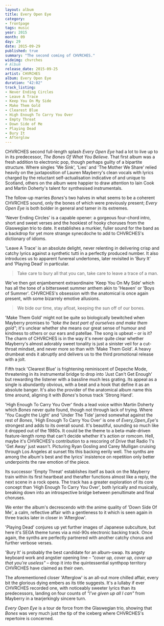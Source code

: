 ```yaml
---
layout: album
title: Every Open Eye
category:
- frontpage
tags: music
year: 2015
month: 09
day: 29
date: 2015-09-29
published: true
summary: "The second coming of CHVRCHES."
wideimg: chvrches
# Album
release_date: 2015-09-25
artist: CHVRCHES
album: Every Open Eye
duration: "42:02"
track_listing:
- Never Ending Circles
- Leave A Trace
- Keep You On My Side
- Make Them Gold
- Clearest Blue
- High Enough To Carry You Over
- Empty Threat
- Down Side of Me
- Playing Dead
- Bury It
- Afterglow
---
```

CHVRCHES second full-length splash _Every Open Eye_ had a lot to live up to in its predecessor,
_The Bones Of What You Believe_.
That first album was a fresh addition to electronic pop, though perhaps guilty of a bipartite structure.
Where singles 'We Sink', 'Lies' and 'The Mother We Share' relied heavily on the juxtaposition of Lauren Mayberry's clean vocals
with lyrics charged by the reluctant self-actualisation indicative of and unique to Scotland,
others on the album were happier to draw attention to Iain Cook and Martin Doherty's talent for synthesised instrumentals.

The follow-up marries _Bones_'s two halves in what seems to be a coherent CHVRCHES sound,
only the bones of which were previously present;
_Every Open Eye_ is both bolder in general and tamer in its extremes.

'Never Ending Circles' is a capable opener: a gorgeous four-chord intro, short and sweet verses
and the hookiest of hooky choruses from the Glaswegian trio to date.
It establishes a murkier, fuller sound for the band as a backdrop for yet more strange synecdoche
to add to CHVRCHES's dictionary of idioms.

'Leave A Trace' is an absolute delight, never relenting in delivering crisp and catchy lyrics
against a synthetic tutti in a perfectly produced number.
It also introduces us to apparent funereal undertones,
later revisited in 'Bury It' and 'Playing Dead' in particular.

<blockquote>Take care to bury all that you can,
take care to leave a trace of a man.</blockquote>

We've then got enjambement extraordinaire 'Keep You On My Side' which has all the tone
of a bittersweet summer anthem akin to 'Heaven' or 'Boys of Summer'.
CHVRCHES's obsession with the anatomical is once again present, with some bizarrely emotive allusions.

<blockquote>We bide our time, stay afloat, keeping the sun off of our bones.</blockquote>

'Make Them Gold' might not be quite so biologically bewitched when
Mayberry promises to _"take the best part of ourselves and make them gold"_;
it's unclear whether she means our great sense of humour and kindness to others
or our ears and patellae.
The song is upbeat – or is it?
The charm of CHVRCHES is in the way it's never quite clear whether Mayberry's
almost adorably sweet tonality is just a sinister veil for a cut-throat mindset,
and never more so than with 'Make Them Gold'.
A heavy drumbeat ends it abruptly and delivers us to the third promotional release with a jolt.

Fifth track 'Clearest Blue' is frightening reminiscent of Depeche Mode, threatening in its instrumental bridge
to drop into 'Just Can't Get Enough' but rewarding the listener with a bassline much less grating.
Its appeal as a single is abundantly obvious, with a beat and a hook that define it as an absolute banger.
It's also the provider of the anatomical album name this time around, aligning it with _Bones_'s bonus track 'Strong Hand'.

'High Enough To Carry You Over' finds a lead voice within Martin Doherty
which _Bones_ never quite found, though not through lack of trying.
Where 'You Caught the Light' and 'Under The Tide' jarred somewhat against the rest of _Bones_,
'High Enough To Carry You Over' is one of _Every_Open_Eye_'s strongest and adds to its overall sound.
It's beautiful, sounding so much like it dropped out of the 1980s.
It could be the theme to a beta-male-driven feature-length romp that can't decide whether it's action or romcom.
Hell, maybe it's CHVRCHES's contribution to a rescoring of _Drive_ that Radio 1's 'Get Away' just wasn't.
Picturing Ryan Gosling and Carey Mulligan cruising through Los Angeles at sunset fits this backing eerily well.
The synths are among the album's best
and the lyrics' insistence on repetition only better underpoints the raw emotion of the piece.

Its successor 'Empty Threat' establishes itself as back on the Mayberry train within its first heartbeat
and therafter functions almost like a reply,
the next scene in a rock opera.
The track has a greater exploration of its core concept than 'High Enough To Carry You Over',
both lyrically and musically, breaking down into an introspective bridge between penultimate and final choruses.

We enter the album's decrescendo with the anime quality of 'Down Side Of Me',
a calm, reflective affair with a gentleness to it which is seen again in three tracks later in closer in 'Afterglow'.

'Playing Dead' conjures up yet further images of Japanese subculture, but here it's SEGA theme tunes via a mid-90s electronic backing track.
Once again, the synths are perfectly partnered with another catchy chorus and further verbose verses.

'Bury It' is probably the best candidate for an album-swap.
Its angsty keyboard work and angstier opening line – _"cover up, cover up, cover up that you're useless"_ –
drop it into the quintessential synthpop territory CHVRCHES have claimed as their own.

The aforementioned closer 'Afterglow' is an all-out more chilled affair, every bit the glorious dying embers
as its title suggests.
It's a lullaby if ever CHVRCHES recorded one, with noticeably sweeter lyrics than its predecessors,
landing on four counts of _"I've given up all I can"_ from Mayberry
in a tearjerkingly sincere turn.

_Every Open Eye_ is a tour de force from the Glaswegian trio, showing that _Bones_ was very much just the tip of the iceberg
where CHVRCHES's repertoire is concerned.